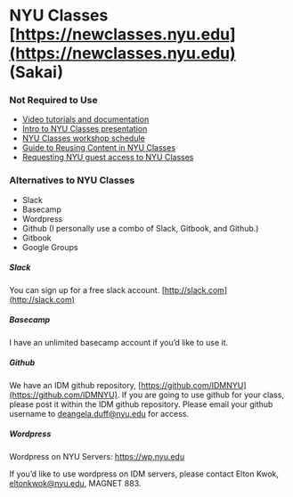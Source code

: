 # NYU Classes [https://newclasses.nyu.edu](https://newclasses.nyu.edu) \(Sakai\)

### Not Required to Use

* [Video tutorials and documentation](http://wikis.nyu.edu/display/nyuclasses/Training+and+Support)
* [Intro to NYU Classes presentation](https://docs.google.com/presentation/d/1nAwlh-Iyu-VRTmAe3hniKgQ16NMpkUbDrgPAk6YSfw4/edit?usp=sharing)
* [NYU Classes workshop schedule](http://engineering.nyu.edu/academics/support/fitl/training/workshop-schedule)
* [Guide to Reusing Content in NYU Classes](https://docs.google.com/a/nyu.edu/document/d/1L3cHm2424Q8g5ZAz8lgJADOSSSPTBiZQHW2MCxe23rU/edit?usp=sharing)
* [Requesting NYU guest access to NYU Classes](http://www.nyu.edu/servicelink/041212913432419)

### Alternatives to NYU Classes

* Slack
* Basecamp
* Wordpress
* Github \(I personally use a combo of Slack, Gitbook, and Github.\) 
* Gitbook
* Google Groups

##### Slack

You can sign up for a free slack account. [http://slack.com](http://slack.com)

##### Basecamp

I have an unlimited basecamp account if you’d like to use it.

##### Github

We have an IDM github repository, [https://github.com/IDMNYU](https://github.com/IDMNYU). If you are going to use github for your class, please post it within the IDM github repository. Please email your github username to deangela.duff@nyu.edu for access.

##### Wordpress

Wordpress on NYU Servers: https://wp.nyu.edu

If you’d like to use wordpress on IDM servers, please contact Elton Kwok, eltonkwok@nyu.edu, MAGNET 883.

